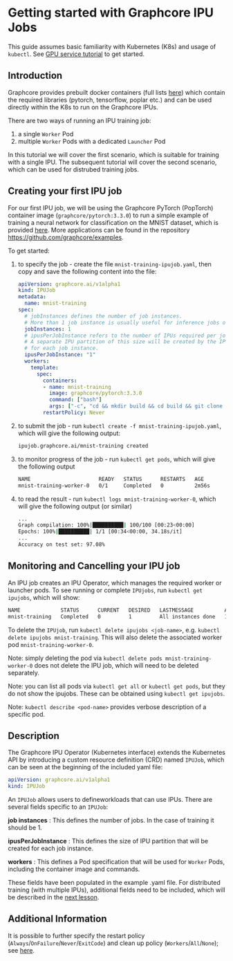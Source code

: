 # Getting started with Graphcore IPU Jobs

This guide assumes basic familiarity with Kubernetes (K8s) and usage of `kubectl`. See [GPU service tutorial](../gpuservice/training/L1_getting_started.md) to get started.

## Introduction

Graphcore provides prebuilt docker containers (full lists [here](https://hub.docker.com/u/graphcore)) which contain the required libraries (pytorch, tensorflow, poplar etc.) and can be used directly within the K8s to run on the Graphcore IPUs.

There are two ways of running an IPU training job:

1. a single `Worker` Pod
1. multiple `Worker` Pods with a dedicated `Launcher` Pod

In this tutorial we will cover the first scenario, which is suitable for training with a single IPU. The subsequent tutorial will cover the second scenario, which can be used for distrubed training jobs.

## Creating your first IPU job

For our first IPU job, we will be using the Graphcore PyTorch (PopTorch) container image (`graphcore/pytorch:3.3.0`) to run a simple example of training a neural network for classification on the MNIST dataset, which is provided [here](https://github.com/graphcore/examples/tree/master/tutorials/simple_applications/pytorch/mnist). More applications can be found in the repository <https://github.com/graphcore/examples>.

To get started:

1. to specify the job - create the file `mnist-training-ipujob.yaml`, then copy and save the following content into the file:

    ``` yaml
    apiVersion: graphcore.ai/v1alpha1
    kind: IPUJob
    metadata:
      name: mnist-training
    spec:
      # jobInstances defines the number of job instances.
      # More than 1 job instance is usually useful for inference jobs only.
      jobInstances: 1
      # ipusPerJobInstance refers to the number of IPUs required per job instance.
      # A separate IPU partition of this size will be created by the IPU Operator
      # for each job instance.
      ipusPerJobInstance: "1"
      workers:
        template:
          spec:
            containers:
            - name: mnist-training
              image: graphcore/pytorch:3.3.0
              command: ["bash"]
              args: ["-c", "cd && mkdir build && cd build && git clone https://github.com/graphcore/examples.git && cd examples/tutorials/simple_applications/pytorch/mnist && python -m pip install -r requirements.txt &&  python mnist_poptorch_code_only.py --epochs 1"]
            restartPolicy: Never
    ```

1. to submit the job - run `kubectl create -f mnist-training-ipujob.yaml`, which will give the following output:

    ``` bash
    ipujob.graphcore.ai/mnist-training created
    ```

1. to monitor progress of the job - run `kubectl get pods`, which will give the following output

    ``` bash
    NAME                      READY   STATUS      RESTARTS   AGE
    mnist-training-worker-0   0/1     Completed   0          2m56s
    ```

1. to read the result - run `kubectl logs mnist-training-worker-0`, which will give the following output (or similar)

   ``` bash
   ...
   Graph compilation: 100%|██████████| 100/100 [00:23<00:00]
   Epochs: 100%|██████████| 1/1 [00:34<00:00, 34.18s/it]
   ...
   Accuracy on test set: 97.08%
   ```

## Monitoring and Cancelling your IPU job

An IPU job creates an IPU Operator, which manages the required worker or launcher pods. To see running or complete `IPUjobs`, run `kubectl get ipujobs`, which will show:

``` bash
NAME             STATUS      CURRENT   DESIRED   LASTMESSAGE          AGE
mnist-training   Completed   0         1         All instances done   10m
```

To delete the `IPUjob`, run `kubectl delete ipujobs <job-name>`, e.g. `kubectl delete ipujobs mnist-training`. This will also delete the associated worker pod `mnist-training-worker-0`.

Note: simply deleting the pod via `kubectl delete pods mnist-training-worker-0` does not delete the IPU job, which will need to be deleted separately.

Note: you can list all pods via `kubectl get all` or `kubectl get pods`, but they do not show the ipujobs. These can be obtained using `kubectl get ipujobs`.

Note: `kubectl describe <pod-name>` provides verbose description of a specific pod.

## Description

The Graphcore IPU Operator (Kubernetes interface) extends the Kubernetes API by introducing a custom resource definition (CRD) named `IPUJob`, which can be seen at the beginning of the included yaml file:

``` yaml
apiVersion: graphcore.ai/v1alpha1
kind: IPUJob
```

An `IPUJob` allows users to defineworkloads that can use IPUs. There are several fields specific to an `IPUJob`:

**job instances** : This defines the number of jobs. In the case of training it should be 1.

**ipusPerJobInstance** : This defines the size of IPU partition that will be created for each job instance.

**workers** : This defines a Pod specification that will be used for `Worker` Pods, including the container image and commands.

These fields have been populated in the example .yaml file. For distributed training (with multiple IPUs), additional fields need to be included, which will be described in the [next lesson](./L2_multiple_IPU.md).

## Additional Information

It is possible to further specify the restart policy (`Always`/`OnFailure`/`Never`/`ExitCode`) and clean up policy (`Workers`/`All`/`None`); see [here](https://docs.graphcore.ai/projects/kubernetes-user-guide/en/latest/creating-ipujob.html).
